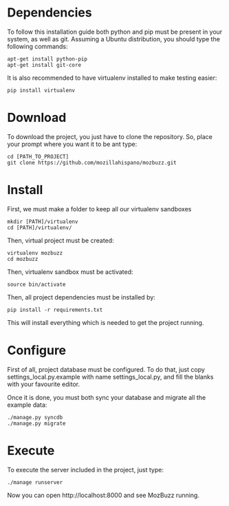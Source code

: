 # Dependencies
To follow this installation guide both python and pip must be present in your system, as well as git. Assuming a Ubuntu distribution, you should type the following commands:

```
apt-get install python-pip
apt-get install git-core 
```

It is also recommended to have virtualenv installed to make testing easier:

```
pip install virtualenv
```


# Download
To download the project, you just have to clone the repository. So, place your prompt where you want it to be ant type:

```
cd [PATH_TO_PROJECT]
git clone https://github.com/mozillahispano/mozbuzz.git
```


# Install

First, we must make a folder to keep all our virtualenv sandboxes

```
mkdir [PATH]/virtualenv
cd [PATH]/virtualenv/
```

Then, virtual project must be created:

```
virtualenv mozbuzz
cd mozbuzz
```
Then, virtualenv sandbox must be activated:
```
source bin/activate
```

Then, all project dependencies must be installed by:
```
pip install -r requirements.txt
```
This will install everything which is needed to get the project running.

# Configure
First of all, project database must be configured. To do that, just copy settings_local.py.example with name settings_local.py, and fill the blanks with your favourite editor.

Once it is done, you must both sync your database and migrate all the example data:
```
./manage.py syncdb
./manage.py migrate
```

# Execute
To execute the server included in the project, just type:
```
./manage runserver
```

Now you can open http://localhost:8000 and see MozBuzz running.